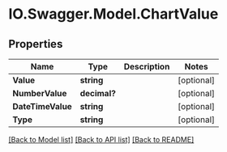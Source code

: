 # IO.Swagger.Model.ChartValue
## Properties

Name | Type | Description | Notes
------------ | ------------- | ------------- | -------------
**Value** | **string** |  | [optional] 
**NumberValue** | **decimal?** |  | [optional] 
**DateTimeValue** | **string** |  | [optional] 
**Type** | **string** |  | [optional] 

[[Back to Model list]](../README.md#documentation-for-models) [[Back to API list]](../README.md#documentation-for-api-endpoints) [[Back to README]](../README.md)

